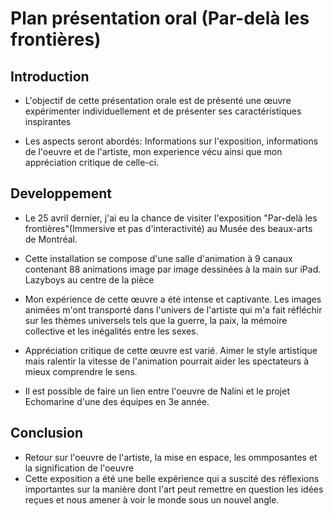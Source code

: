 # Plan présentation oral (Par-delà les frontières)

## Introduction

- L'objectif de cette présentation orale  est de présenté une œuvre expérimenter individuellement et de présenter ses caractéristiques inspirantes

- Les aspects seront abordés: Informations sur l'exposition, informations de l'oeuvre et de l'artiste, mon experience vécu ainsi que mon appréciation critique de celle-ci.


## Developpement

 - Le 25 avril dernier, j'ai eu la chance de visiter l'exposition "Par-delà les frontières"(Immersive et pas d'interactivité) au Musée des beaux-arts de Montréal.
 
 - Cette installation se compose d'une salle d'animation à 9 canaux contenant 88 animations image par image dessinées à la main sur iPad. Lazyboys au centre de la pièce
 
 - Mon expérience de cette œuvre a été intense et captivante. Les images animées m'ont transporté dans l'univers de l'artiste qui m'a fait réfléchir sur les thèmes universels tels que la guerre, la paix, la mémoire collective et les inégalités entre les sexes.

 - Appréciation critique de cette œuvre est varié. Aimer le style artistique mais ralentir la vitesse de l'animation pourrait aider les spectateurs à mieux comprendre le sens.
 
 - Il est possible de faire un lien entre l'oeuvre de Nalini et le projet Echomarine d'une des équipes en 3e année.

## Conclusion

 - Retour sur l'oeuvre de l'artiste, la mise en espace, les ommposantes et la signification de l'oeuvre
 - Cette exposition a été une  belle expérience qui a suscité des réflexions importantes sur la manière dont l'art peut remettre en question les idées reçues et nous amener à voir le monde sous un nouvel angle. 
